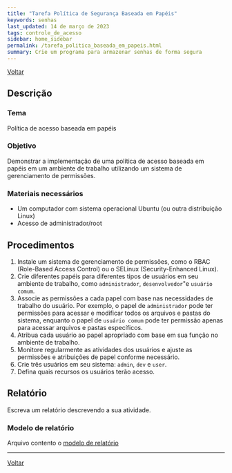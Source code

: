```yaml
---
title: "Tarefa Política de Segurança Baseada em Papéis"
keywords: senhas
last_updated: 14 de março de 2023 
tags: controle_de_acesso
sidebar: home_sidebar
permalink: /tarefa_politica_baseada_em_papeis.html
summary: Crie um programa para armazenar senhas de forma segura
---
```


[Voltar](/seguranca.html)

## Descrição
### Tema
Política de acesso baseada em papéis

### Objetivo
Demonstrar a implementação de uma política de acesso baseada em papéis em um ambiente de trabalho utilizando um sistema de gerenciamento de permissões.

### Materiais necessários
- Um computador com sistema operacional Ubuntu (ou outra distribuição Linux)
- Acesso de administrador/root

## Procedimentos
1. Instale um sistema de gerenciamento de permissões, como o RBAC (Role-Based Access Control) ou o SELinux (Security-Enhanced Linux).
1. Crie diferentes papéis para diferentes tipos de usuários em seu ambiente de trabalho, como `administrador`, `desenvolvedor`"e `usuário comum`.
1. Associe as permissões a cada papel com base nas necessidades de trabalho do usuário. Por exemplo, o papel de `administrador` pode ter permissões para acessar e modificar todos os arquivos e pastas do sistema, enquanto o papel de `usuário comum` pode ter permissão apenas para acessar arquivos e pastas específicos.
1. Atribua cada usuário ao papel apropriado com base em sua função no ambiente de trabalho.
1. Monitore regularmente as atividades dos usuários e ajuste as permissões e atribuições de papel conforme necessário.
1. Crie três usuários em seu sistema: `admin`, `dev` e `user`.
1. Defina quais recursos os usuários terão acesso.


## Relatório
Escreva um relatório descrevendo a sua atividade.

### Modelo de relatório 
Arquivo contento o [modelo de relatório](download/ModeloRelatorio.zip)

---

[Voltar](/seguranca.html)
